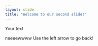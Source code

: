 ```yaml
---
layout: slide
title: "Welcome to our second slide!"
---
```

Your text



neeeewwww
Use the left arrow to go back!
